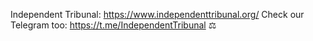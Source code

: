Independent Tribunal: https://www.independenttribunal.org/ Check our Telegram too: https://t.me/IndependentTribunal ⚖️